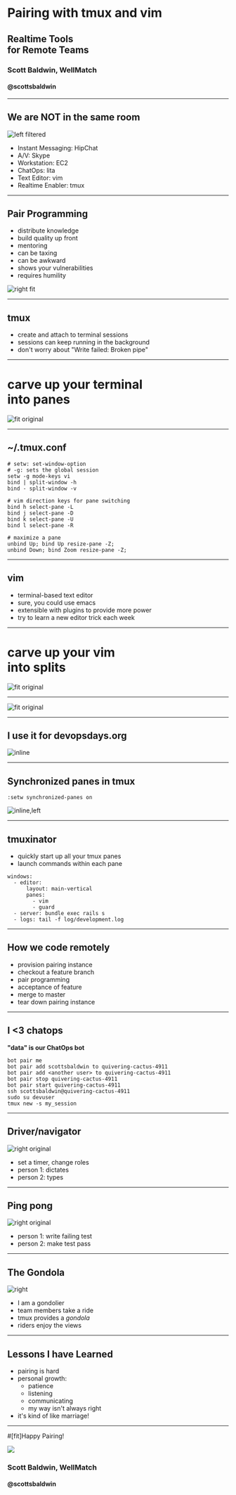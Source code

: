 # Pairing with tmux and vim
## Realtime Tools<br/>for Remote Teams
### Scott Baldwin, WellMatch
#### @scottsbaldwin

---

## We are NOT in the same room

![left filtered](img/wellmatch_engineers.png)

- Instant Messaging: HipChat
- A/V: Skype
- Workstation: EC2
- ChatOps: lita
- Text Editor: vim
- Realtime Enabler: tmux

---

## Pair Programming

- distribute knowledge
- build quality up front
- mentoring
- can be taxing
- can be awkward
- shows your vulnerabilities
- requires humility

![right fit](img/curtis_scott.jpg)

---

## tmux

- create and attach to terminal sessions
- sessions can keep running in the background
- don't worry about "Write failed: Broken pipe"

---

# carve up your terminal<br/>into panes

![fit original](img/layout_01.png)

---

## ~/.tmux.conf

```
# setw: set-window-option
# -g: sets the global session
setw -g mode-keys vi
bind | split-window -h
bind - split-window -v

# vim direction keys for pane switching
bind h select-pane -L
bind j select-pane -D
bind k select-pane -U
bind l select-pane -R

# maximize a pane
unbind Up; bind Up resize-pane -Z;
unbind Down; bind Zoom resize-pane -Z;

```

---

## vim

- terminal-based text editor
- sure, you could use emacs
- extensible with plugins to provide more power
- try to learn a new editor trick each week

---

# carve up your vim<br/>into splits

![fit original](img/splits.png)

---

![fit original](img/splits_and_panes.png)

---

## I use it for devopsdays.org

![inline](img/devops_session.png)

---

## Synchronized panes in tmux

```
:setw synchronized-panes on
```

![inline,left](img/sync_panes.png)

---

## tmuxinator

- quickly start up all your tmux panes
- launch commands within each pane

```
windows:
  - editor:
      layout: main-vertical
      panes:
        - vim
        - guard
  - server: bundle exec rails s
  - logs: tail -f log/development.log
```

---

## How we code remotely

- provision pairing instance
- checkout a feature branch
- pair programming
- acceptance of feature
- merge to master
- tear down pairing instance

---

## I <3 chatops

**"data" is our ChatOps bot**

```
bot pair me
bot pair add scottsbaldwin to quivering-cactus-4911
bot pair add <another user> to quivering-cactus-4911
bot pair stop quivering-cactus-4911
bot pair start quivering-cactus-4911
ssh scottsbaldwin@quivering-cactus-4911
sudo su devuser
tmux new -s my_session
```

---

## Driver/navigator

![right original](img/timer.png)

- set a timer, change roles
- person 1: dictates
- person 2: types

---

## Ping pong

![right original](img/pong.jpg)

- person 1: write failing test
- person 2: make test pass


---

## The Gondola

![right](img/gondolier.jpg)

- I am a gondolier
- team members take a ride
- tmux provides a _gondola_
- riders enjoy the views



---

## Lessons I have Learned

- pairing is hard
- personal growth:
  - patience
  - listening
  - communicating
  - my way isn't always right
- it's kind of like marriage!

---

#[fit]Happy Pairing!

![](img/pear.jpg)

### Scott Baldwin, WellMatch
#### @scottsbaldwin
